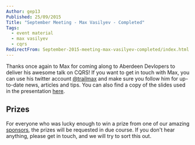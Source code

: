 ```yaml
---
Author: gep13
Published: 25/09/2015
Title: "September Meeting - Max Vasilyev - Completed"
Tags:
  - event material
  - max vasilyev
  - cqrs
RedirectFrom: September-2015-meeting-max-vasilyev-completed/index.html
---
```


Thanks once again to Max for coming along to Aberdeen Devlopers to deliver his awesome talk on CQRS!  If you want to get in touch with Max, you can use his twitter account [@trailmax][Max_Twitter_Account] and make sure you follow him for up-to-date news, articles and tips. You can also find a copy of the slides used in the presentation [here][Max_Slides].

## Prizes

For everyone who was lucky enough to win a prize from one of our amazing [sponsors][sponsors_page], the prizes will be requested in due course.  If you don't hear anything, please get in touch, and we will try to sort this out.

[Max_Slides]: https://github.com/trailmax/CQRS.Talk
[Max_Twitter_Account]: https://twitter.com/trailmax
[sponsors_page]: https://www.aberdeendevelopers.co.uk/sponsors/
